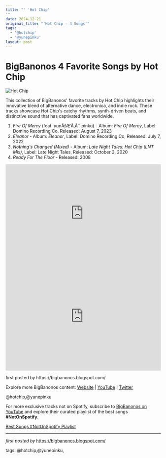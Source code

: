 ```yaml
---
title: "' 'Hot Chip'
'"
date: 2024-12-21
original_title: "'Hot Chip - 4 Songs'"
tags:
  - '@hotchip'
  - '@yunepinku'
layout: post
---
```

<h1>BigBanonos 4 Favorite Songs by Hot Chip</h1>
<img src="https://static.independent.co.uk/s3fs-public/thumbnails/image/2019/06/19/17/260919-hotchippress2019-027-pc-ronald-dick-300dpi.jpg?width=1200" alt="Hot Chip"> <p>This collection of BigBanonos' favorite tracks by Hot Chip highlights their innovative blend of alternative dance, electronica, and indie rock. These tracks showcase Hot Chip's catchy rhythms, synth-driven beats, and distinctive sound that has captivated fans worldwide.</p> <ol> <li><em>Fire Of Mercy</em> (feat. yunÃƒÆ’Ã‚Â¨ pinku) - Album: <em>Fire Of Mercy</em>, Label: Domino Recording Co, Released: August 7, 2023</li> <li><em>Eleanor</em> - Album: <em>Eleanor</em>, Label: Domino Recording Co, Released: July 7, 2022</li> <li><em>Nothing's Changed (Mixed)</em> - Album: <em>Late Night Tales: Hot Chip (LNT Mix)</em>, Label: Late Night Tales, Released: October 2, 2020</li> <li><em>Ready For The Floor</em> - Released: 2008</li>
</ol> <div> <iframe allowfullscreen="" frameborder="0" height="315" src="https://www.youtube.com/embed/yhASu2OjEcQ?list=PLtuNtuTatqI0u1mervWX77QHpXQpVhhd3" width="100%"></iframe>
</div> <div> <iframe src="https://open.spotify.com/embed/playlist/14G9bPDvEh7nKDhLEUsrEM?utm_source=generator" width="100%" height="352" frameborder="0" allowfullscreen="" allow="autoplay; clipboard-write; encrypted-media; fullscreen; picture-in-picture" loading="lazy"></iframe>
</div> <p>first posted by https://bigbanonos.blogspot.com/</p> <div> <p>Explore more BigBanonos content: <a href="https://bigbanonos.blogspot.com/">Website</a> | <a href="https://www.youtube.com/@BigBanonos">YouTube</a> | <a href="https://x.com/bigbanonos">Twitter</a></p>
</div> <!-- Tags -->
<p>@hotchip,@yunepinku</p>


<!--Subscribe and Playlist Links-->
<div>
    <p>For more exclusive tracks not on Spotify, subscribe to <a href="https://www.youtube.com/@BigBanonos" target="_blank">BigBanonos on YouTube</a> and explore their curated playlist of the best songs <strong>#NotOnSpotify</strong>.</p>
    <p><a href="https://www.youtube.com/playlist?list=PLtuNtuTatqI0kFahUCbtbfenC_ET5O_tr" target="_blank">Best Songs #NotOnSpotify Playlist<br /></a></p></div>

<hr />

<p><em>first posted by</em> <a href="https://bigbanonos.blogspot.com/" rel="noopener" target="_new">https://bigbanonos.blogspot.com/</a></p>

<p>tags: @hotchip,@yunepinku,</p>
